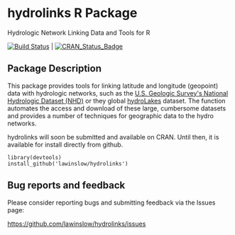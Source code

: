 # hydrolinks R Package
Hydrologic Network Linking Data and Tools for R

[![Build Status](https://travis-ci.org/lawinslow/hydrolinks.svg?branch=master)](https://travis-ci.org/lawinslow/hydrolinks) | [![CRAN_Status_Badge](http://www.r-pkg.org/badges/version/hydrolinks)](https://cran.r-project.org/package=hydrolinks)
 
## Package Description

This package provides tools for linking latitude and longitude (geopoint) data with 
hydrologic networks, such as the [U.S. Geologic Survey's National Hydrologic Dataset (NHD)](http://nhd.usgs.gov)
or they global [hydroLakes](http://www.hydrosheds.org/page/hydrolakes) dataset. The function automates 
the access and download of these large, cumbersome datasets and provides a number of techniques for 
geographic data to the hydro networks. 


hydrolinks will soon be submitted and available on CRAN. Until then, 
it is available for install directly from github. 

```
library(devtools)
install_github('lawinslow/hydrolinks')
```

## Bug reports and feedback

Please consider reporting bugs and submitting feedback via the Issues page:

https://github.com/lawinslow/hydrolinks/issues

